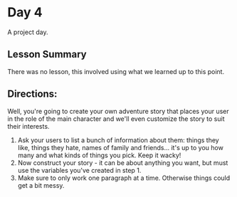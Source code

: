 # Day 4
A project day.
## Lesson Summary
There was no lesson, this involved using what we learned up to this point.
## Directions:
Well, you're going to create your own adventure story that places your user in the role of the main character and we'll even customize the story to suit their interests.
1. Ask your users to list a bunch of information about them: things they like, things they hate, names of family and friends... it's up to you how many and what kinds of things you pick. Keep it wacky!
2. Now construct your story - it can be about anything you want, but must use the variables you've created in step 1.
3. Make sure to only work one paragraph at a time. Otherwise things could get a bit messy.
